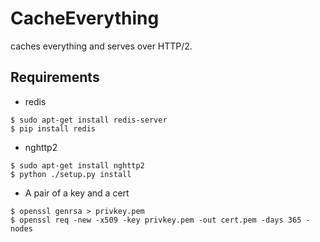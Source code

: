 # CacheEverything
caches everything and serves over HTTP/2.

## Requirements
- redis
```
$ sudo apt-get install redis-server
$ pip install redis
```
- nghttp2
```
$ sudo apt-get install nghttp2
$ python ./setup.py install
```
- A pair of a key and a cert
```
$ openssl genrsa > privkey.pem
$ openssl req -new -x509 -key privkey.pem -out cert.pem -days 365 -nodes
```
